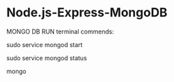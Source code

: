 # Node.js-Express-MongoDB


MONGO DB RUN terminal commends:

sudo service mongod start

sudo service mongod status

mongo
